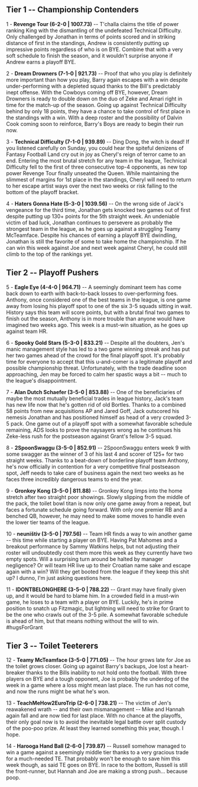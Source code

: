 ## Tier 1 -- Championship Contenders

1 - **Revenge Tour (6-2-0 | 1007.73)** -- T'challa claims the title of power ranking King with the dismantling of the undefeated Technical Difficulty.  Only challenged by Jonathan in terms of points scored and in striking distance of first in the standings, Andrew is consistently putting up impressive points regardless of who is on BYE.  Combine that with a very soft schedule to finish the season, and it wouldn't surprise anyone if Andrew earns a playoff BYE.

2 - **Dream Drowners (7-1-0 | 921.73)** -- Proof that who you play is definitely more important than how you play, Barry again escapes with a win despite under-performing with a depleted squad thanks to the Bill's predictably inept offense.  With the Cowboys coming off BYE, however, Dream Drowners is ready to double down on the duo of Zeke and Amari right in time for the match-up of the season.  Going up against Technical Difficulty behind by only 18 points, they have a chance to take control of first place in the standings with a win.  With a deep roster and the possibility of Dalvin Cook coming soon to reinforce, Barry's Boys are ready to begin their run now.

3 - **Technical Difficulty (7-1-0 | 939.89)** -- Ding Dong, the witch is dead! If you listened carefully on Sunday, you could hear the spiteful denizens of Fantasy Football Land cry out in joy as Cheryl's reign of terror came to an end.  Entering the most brutal stretch for any team in the league, Technical Difficulty fell to the first of three consecutive top-4 opponents, as new top power Revenge Tour finally unseated the Queen.  While maintaining the slimmest of margins for 1st place in the standings, Cheryl will need to return to her escape artist ways over the next two weeks or risk falling to the bottom of the playoff bracket.

4 - **Haters Gonna Hate (5-3-0 | 1039.56)** -- On the wrong side of Jack's vengeance for the third time, Jonathan gets knocked two games out of first despite putting up 130+ points for the 5th straight week.  An undeniable victim of bad luck, Jonathan continues to persevere as probably the strongest team in the league, as he goes up against a struggling Teamy McTeamface.  Despite his chances of earning a playoff BYE dwindling, Jonathan is still the favorite of some to take home the championship.  If he can win this week against Joe and next week against Cheryl, he could still climb to the top of the rankings yet.

## Tier 2 -- Playoff Pushers

5 - **Eagle Eye (4-4-0 | 964.71)** -- A seemingly dominant teem has come back down to earth with back-to-back losses to over-performing foes.  Anthony, once considered one of the best teams in the league, is one game away from losing his playoff spot to one of the six 3-5 squads sitting in wait.  History says this team will score points, but with a brutal final two games to finish out the season, Anthony is in more trouble than anyone would have imagined two weeks ago.  This week is a must-win situation, as he goes up against team HR.

6 - **Spooky Gold Stars (5-3-0 | 833.21)** -- Despite all the doubters, Jen's manic management style has led to a two game winning streak and has put her two games ahead of the crowd for the final playoff spot.  It's probably time for everyone to accept that this u-and-comer is a legitimate playoff and possible championship threat.  Unfortunately, with the trade deadline soon approaching, Jen may be forced to calm her spastic ways a bit -- much to the league's disappointment.

7 - **Alan Dutch Schaefer (3-5-0 | 853.88)** -- One of the beneficiaries of maybe the most mutually beneficial trades in league history, Jack's team has new life now that he's gotten rid of old Bortles.  Thanks to a combined 58 points from new acquisitions AP and Jared Goff, Jack outscored his nemesis Jonathan and has positioned himself as head of a very crowded 3-5 pack.  One game out of a playoff spot with a somewhat favorable schedule remaining, ADS looks to prove the naysayers wrong as he continues his Zeke-less rush for the postseason against Grant's fellow 3-5 squad.

8 - **2SpoonSwaggu (3-5-0 | 852.91)** -- 2SpoonSwaggu enters week 9 with some swagger as the winner of 3 of his last 4 and scorer of 125+ for two straight weeks.  Thanks to a beat-down of borderline playoff team Anthony, he's now officially in contention for a very competitive final postseason spot, Jeff needs to take care of business again the next two weeks as he faces three incredibly dangerous teams to end the year.

9 - **Gronkey Kong (3-5-0 | 811.88)** -- Gronkey Kong limps into the home stretch after two straight poor showings.  Slowly slipping from the middle of the pack, the toilet bowl titan is now only one game away from a repeat, but faces a fortunate schedule going forward.  With only one premier RB and a benched QB, however, he may need to make some moves to handle even the lower tier teams of the league.

10 - **neuništiv (3-5-0 | 797.56)** -- Team HR finds a way to win another game -- this time while starting a player on BYE.  Having Pat Mahomes and a breakout performance by Sammy Watkins helps, but not adjusting their roster will undoubtedly cost them more this week as they currently have two empty spots.  Will a surprising turn around be halted by manager negligence?  Or will team HR live up to their Croatian name sake and escape again with a win?  Will they get booted from the league if they keep this shit up?  I dunno, I'm just asking questions here.

11 - **IDONTBELONGHERE (3-5-0 | 788.22)** -- Grant may have finally given up, and it would be hard to blame him.  In a crowded field in a must-win game, he loses to a team with a player on BYE.  Luckily, he's in prime position to snatch up Fitzmagic, but lightning will need to strike for Grant to be the one who crawls out of the 3-5 pile.  A somewhat favorable schedule is ahead of him, but that means nothing without the will to win.  #hugsForGrant

## Tier 3 -- Toilet Teeterers

12 - **Teamy McTeamface (3-5-0 | 771.05)** -- The hour grows late for Joe as the toilet grows closer.  Going up against Barry's backups, Joe lost a heart-breaker thanks to the Bills inability to not hold onto the football.  With three players on BYE and a tough opponent, Joe is probably the underdog of the week in a game where a loss might mean last place.  The run has not come, and now the runs might be what he's won.

13 - **TeachMeHow2EuroTrip (2-6-0 | 738.21)** -- The victim of Jen's reawakened wrath -- and their own mismanagement -- Mike and Hannah again fall and are now tied for last place.  With no chance at the playoffs, their only goal now is to avoid the inevitable legal battle over split custody of the poo-poo prize.  At least they learned something this year, though.  I hope.

14 - **Harooga Hand Ball (2-6-0 | 739.87)** -- Russell somehow managed to win a game against a seemingly middle tier thanks to a very gracious trade for a much-needed TE.  That probably won't be enough to save him this week though, as said TE goes on BYE.  In race to the bottom, Russell is still the front-runner, but Hannah and Joe are making a strong push... because poop.
